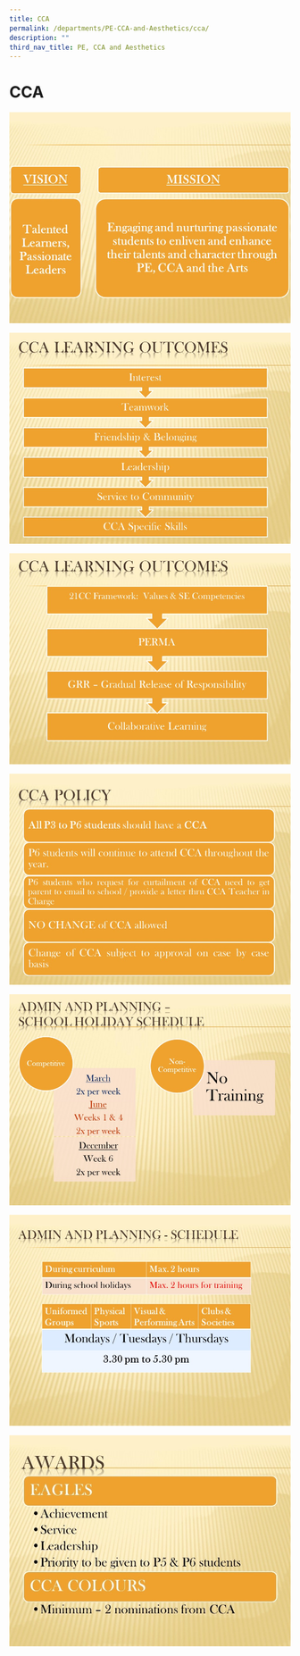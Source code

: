 ```yaml
---
title: CCA
permalink: /departments/PE-CCA-and-Aesthetics/cca/
description: ""
third_nav_title: PE, CCA and Aesthetics
---
```

# CCA

![](/images/Departments/PE,%20CCA%20and%20Aesthetics/Slide1.jpg)

![](/images/Departments/PE,%20CCA%20and%20Aesthetics/Slide2.jpg)

![](/images/Departments/PE,%20CCA%20and%20Aesthetics/Slide3.jpg)

![](/images/Departments/PE,%20CCA%20and%20Aesthetics/Slide4.jpg)

![](/images/Departments/PE,%20CCA%20and%20Aesthetics/Slide6.jpg)

![](/images/Departments/PE,%20CCA%20and%20Aesthetics/Slide7.jpg)

![](/images/Departments/PE,%20CCA%20and%20Aesthetics/Slide8.jpg)